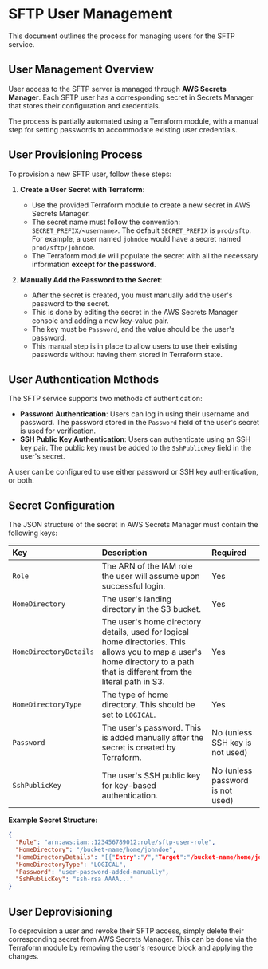 
# SFTP User Management

This document outlines the process for managing users for the SFTP service.

## User Management Overview

User access to the SFTP server is managed through **AWS Secrets Manager**. Each SFTP user has a corresponding secret in Secrets Manager that stores their configuration and credentials.

The process is partially automated using a Terraform module, with a manual step for setting passwords to accommodate existing user credentials.

## User Provisioning Process

To provision a new SFTP user, follow these steps:

1.  **Create a User Secret with Terraform**:
    *   Use the provided Terraform module to create a new secret in AWS Secrets Manager.
    *   The secret name must follow the convention: `SECRET_PREFIX/<username>`. The default `SECRET_PREFIX` is `prod/sftp`. For example, a user named `johndoe` would have a secret named `prod/sftp/johndoe`.
    *   The Terraform module will populate the secret with all the necessary information **except for the password**.

2.  **Manually Add the Password to the Secret**:
    *   After the secret is created, you must manually add the user's password to the secret.
    *   This is done by editing the secret in the AWS Secrets Manager console and adding a new key-value pair.
    *   The key must be `Password`, and the value should be the user's password.
    *   This manual step is in place to allow users to use their existing passwords without having them stored in Terraform state.

## User Authentication Methods

The SFTP service supports two methods of authentication:

*   **Password Authentication**: Users can log in using their username and password. The password stored in the `Password` field of the user's secret is used for verification.
*   **SSH Public Key Authentication**: Users can authenticate using an SSH key pair. The public key must be added to the `SshPublicKey` field in the user's secret.

A user can be configured to use either password or SSH key authentication, or both.

## Secret Configuration

The JSON structure of the secret in AWS Secrets Manager must contain the following keys:

| Key | Description | Required |
| :--- | :--- | :--- |
| `Role` | The ARN of the IAM role the user will assume upon successful login. | Yes |
| `HomeDirectory` | The user's landing directory in the S3 bucket. | Yes |
| `HomeDirectoryDetails` | The user's home directory details, used for logical home directories. This allows you to map a user's home directory to a path that is different from the literal path in S3. | Yes |
| `HomeDirectoryType` | The type of home directory. This should be set to `LOGICAL`. | Yes |
| `Password` | The user's password. This is added manually after the secret is created by Terraform. | No (unless SSH key is not used) |
| `SshPublicKey` | The user's SSH public key for key-based authentication. | No (unless password is not used) |

**Example Secret Structure:**
```json
{
  "Role": "arn:aws:iam::123456789012:role/sftp-user-role",
  "HomeDirectory": "/bucket-name/home/johndoe",
  "HomeDirectoryDetails": "[{"Entry":"/","Target":"/bucket-name/home/johndoe"}]",
  "HomeDirectoryType": "LOGICAL",
  "Password": "user-password-added-manually",
  "SshPublicKey": "ssh-rsa AAAA..."
}
```

## User Deprovisioning

To deprovision a user and revoke their SFTP access, simply delete their corresponding secret from AWS Secrets Manager. This can be done via the Terraform module by removing the user's resource block and applying the changes.
